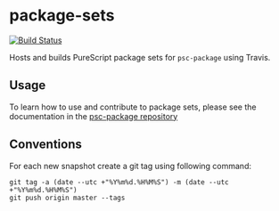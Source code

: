 # package-sets

[![Build Status](https://travis-ci.org/purescript/package-sets.svg?branch=master)](https://travis-ci.org/purescript/package-sets)

Hosts and builds PureScript package sets for `psc-package` using Travis.

## Usage

To learn how to use and contribute to package sets, please see the documentation in the [psc-package repository](https://github.com/purescript/psc-package)

## Conventions

For each new snapshot create a git tag using following command:
```shell:fish
git tag -a (date --utc +"%Y%m%d.%H%M%S") -m (date --utc +"%Y%m%d.%H%M%S")
git push origin master --tags
```
